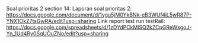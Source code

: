 Soal prioritas 2 section 14:
Laporan soal prioritas 2:
https://docs.google.com/document/d/1vgu5jM0YkBNk-eB3WUf4iL5wR87P-YNX1OkZ7tsGwRA/edit?usp=sharing
Link report test run testRail:
https://docs.google.com/spreadsheets/d/1zDYdPCkMiSQ2kZCpGReWxgoJ-Yn_1Ud4Ry0SqUOuZNo/edit?usp=sharing